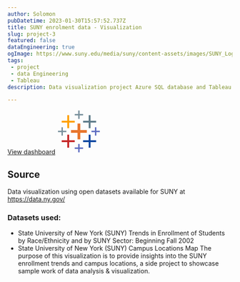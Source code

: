 ```yaml
---
author: Solomon
pubDatetime: 2023-01-30T15:57:52.737Z
title: SUNY enrolment data - Visualization
slug: project-3
featured: false
dataEngineering: true
ogImage: https://www.suny.edu/media/suny/content-assets/images/SUNY_Logo_278and424-600.jpg
tags:
 - project 
 - data Engineering
 - Tableau
description: Data visualization project Azure SQL database and Tableau

---
```

[View dashboard](https://public.tableau.com/app/profile/solomon8607/viz/SUNYdata/Dashboard1)
<svg xmlns="http://www.w3.org/2000/svg" x="0px" y="0px" width="100" height="100" viewBox="0 0 48 48">
<rect width="1.5" height="9" x="22.75" y="1" fill="#78909c"></rect><rect width="9" height="1.5" x="19" y="4.75" fill="#78909c"></rect><rect width="1.5" height="9" x="40.75" y="19" fill="#5c6bc0"></rect><rect width="9" height="1.5" x="37" y="22.75" fill="#5c6bc0"></rect><rect width="1.5" height="9" x="4.75" y="19" fill="#78909c"></rect><rect width="9" height="1.5" x="1" y="22.75" fill="#78909c"></rect><rect width="1.5" height="9" x="22.75" y="37" fill="#5c6bc0"></rect><rect width="9" height="1.5" x="19" y="40.75" fill="#5c6bc0"></rect><rect width="17" height="3" x="15" y="22" fill="#e8762d"></rect><rect width="3" height="17" x="22" y="15" fill="#e8762d"></rect><rect width="2" height="14" x="11" y="6" fill="#ffa000"></rect><rect width="14" height="2" x="5" y="12" fill="#ffa000"></rect><rect width="2" height="14" x="34" y="6" fill="#607d8b"></rect><rect width="14" height="2" x="28" y="12" fill="#607d8b"></rect><rect width="2" height="14" x="11" y="27" fill="#c62828"></rect><rect width="14" height="2" x="5" y="33" fill="#c62828"></rect><rect width="2" height="14" x="34" y="27" fill="#0d47a1"></rect><rect width="14" height="2" x="28" y="33" fill="#0d47a1"></rect>
</svg>

## Source
Data visualization using open datasets available for SUNY at https://data.ny.gov/
### Datasets used:
- State University of New York (SUNY) Trends in Enrollment of Students by Race/Ethnicity and by SUNY Sector: Beginning Fall 2002
- State University of New York (SUNY) Campus Locations Map
The purpose of this visualization is to provide insights into the SUNY enrollment trends and campus locations, a side project to showcase sample work of data analysis & visualization.




